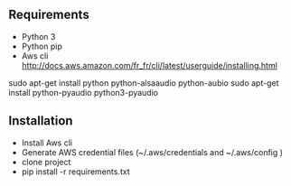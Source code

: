 ## Requirements
 - Python 3
 - Python pip
 - Aws cli 
 http://docs.aws.amazon.com/fr_fr/cli/latest/userguide/installing.html
 
 sudo apt-get install python python-alsaaudio python-aubio
sudo apt-get install python-pyaudio python3-pyaudio

## Installation
 - Install Aws cli
 - Generate AWS credential files (~/.aws/credentials and ~/.aws/config )
 - clone project
 - pip install -r requirements.txt
 